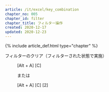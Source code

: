 ```yaml
---
article: /it/excel/key_combination
chapter_no: 005
chapter_id: filter
chapter_title: フィルター操作
created: 2020-12-17
updated: 2020-12-23
---
```

{% include article_def.html type="chapter" %}

<dl>
  <dt>フィルターのクリア（フィルターされた状態で実施）</dt>
  <dd>
     <p>[Alt + A] [C]</p>
     <p>または</p>
     <p>[Alt + A] [C] [2]</p>
  </dd>
</dl>
